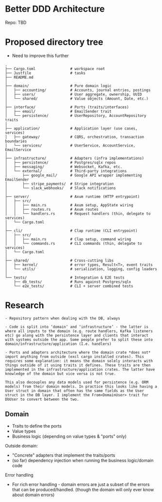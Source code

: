 # Better DDD Architecture

Repo: TBD

# Proposed directory tree

- Need to improve this further

```shell
.
├── Cargo.toml                # workspace root
├── Justfile                  # tasks
├── README.md
│
├── domain/                   # Pure domain logic
│   ├── accounting/           # Accounts, journal entries, postings
│   ├── users/                # User aggregate, ownership, UUID
│   └── shared/               # Value objects (Amount, Date, etc.)
│
├── interface/                # Ports (traits/interfaces)
│   ├── email/                # EmailSender trait
│   └── persistence/          # UserRepository, AccountRepository traits
│
├── application/              # Application layer (use cases, services)
│   ├── gateway/              # CQRS, orchestration, transaction boundaries
│   └── services/             # UserService, AccountService, EmailService
│
├── infrastructure/           # Adapters (infra implementations)
│   ├── persistence/          # Postgres/sqlx repos
│   ├── messaging/            # Websocket, Kafka, etc.
│   └── external/             # Third-party integrations
│       ├── google_mail/      # Google API wrapper implementing EmailSender
│       ├── stripe_payments/  # Stripe integration
│       └── slack_webhooks/   # Slack notifications
│
├── server/                   # Axum runtime (HTTP entrypoint)
│   ├── src/
│   │   ├── main.rs           # Axum setup, AppState wiring
│   │   ├── routes.rs         # Axum routes
│   │   └── handlers.rs       # Request handlers (thin, delegate to services)
│   └── Cargo.toml
│
├── cli/                      # Clap runtime (CLI entrypoint)
│   ├── src/
│   │   ├── main.rs           # Clap setup, command wiring
│   │   └── commands.rs       # CLI commands (thin, delegate to services)
│   └── Cargo.toml
│
├── shared/                   # Cross-cutting libs
│   ├── kernel/               # error types, Result<T>, event traits
│   └── utils/                # serialization, logging, config loaders
│
└── tests/                    # Integration & E2E tests
    ├── db_tests/             # Runs against Postgres/sqlx
    └── e2e_tests/            # CLI + server combined tests

```

# Research

```
- Repository pattern when dealing with the DB, always

- Code is split into ‘domain’ and ‘infrastructure’ - the latter is where all inputs to the domain (e.g. route handlers, Kafka listeners etc) go along with the persistence layer and clients that interact with systems outside the app. Some people prefer to split these into domain/infrastructure/application (I.e. handlers)

- Ports and adapters architecture where the domain crate *does not* import anything from outside (excl cargo installed crates). This requires some explanation: it means the domain solely interacts with things outside of it using traits it defines. These traits are then implemented in the infrastructure/application crates. The latter have knowledge of the domain but vice versa is not true.

This also decouples any data models used for persistence (e.g. ORM models) from their domain models. In practice this looks like having a User struct in domain that often has the same fields as the User struct in the DB layer. I implement the From<DomainUser> trait for DbUser to convert between the two.
```

## Domain

- Traits to define the ports
- Value types
- Business logic (depending on value types & "ports" only)

Outside domain:

- "Concrete" adapters that implement the traits/ports
- (so far) dependency injection when running the business logic/domain code

Error handling

- For rich error handling - domain errors are just a subset of the errors that can be produced/handled. (though the domain will only ever know about domain errors)
